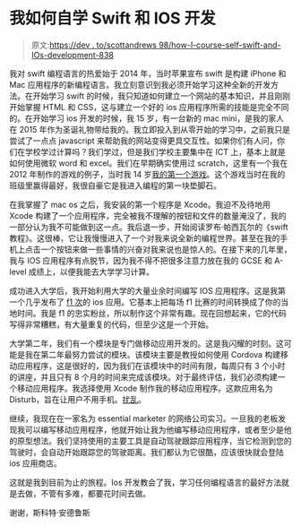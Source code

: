 # 我如何自学 Swift 和 IOS 开发

> 原文:[https://dev . to/scottandrews 98/how-I-course-self-swift-and-IOs-development-838](https://dev.to/scottandrews98/how-i-taught-myself-swift-and-ios-development-838)

我对 swift 编程语言的热爱始于 2014 年，当时苹果宣布 swift 是构建 iPhone 和 Mac 应用程序的新编程语言。我立刻意识到我必须开始学习这种全新的开发方法。在开始学习 swift 的时候，我只知道如何建立一个网站的基本知识，并且刚刚开始掌握 HTML 和 CSS，这与建立一个好的 ios 应用程序所需的技能是完全不同的。在开始学习 ios 开发的时候，我 15 岁，有一台新的 mac mini，是我的家人在 2015 年作为圣诞礼物带给我的。我立即投入到从零开始的学习中，之前我只是尝试了一点点 javascript 来帮助我的网站变得更具交互性。如果你们有人问，你们在学校学过计算吗？我们学过，但是我们学校主要集中在 ICT 上，基本上就是如何使用微软 word 和 excel。我们在早期确实使用过 scratch，这里有一个我在 2012 年制作的游戏的例子，当时我 14 岁[我的第一个游戏](https://scratch.mit.edu/projects/2492563/)。这个游戏当时在我的班级里赢得最好，我很自豪它是我进入编程的第一块垫脚石。

在我掌握了 mac os 之后，我安装的第一个程序是 Xcode。我迫不及待地用 Xcode 构建了一个应用程序，完全被我不理解的按钮和文件的数量淹没了，我的一部分认为我不可能做到这一点。我后退一步，开始阅读罗布·帕西瓦尔的《swift 教程》。这很棒，它让我慢慢进入了一个对我来说全新的编程世界。甚至在我的手机上点击一个按钮来做一些事情的兴奋对我来说也是惊人的。在接下来的几年里，我与 IOS 应用程序有点脱节，因为我不得不把很多注意力放在我的 GCSE 和 A-level 成绩上，以便我能去大学学习计算。

成功进入大学后，我开始利用大学的大量业余时间编写 IOS 应用程序。这是我第一个几乎发布了 [f1 次](https://github.com/scottandrews98/F1-Times-)的 ios 应用。它基本上把每场 f1 比赛的时间转换成了你的当地时间。我是 f1 的忠实粉丝，所以制作这个非常有趣。现在回想起来，它的代码写得非常糟糕，有大量重复的代码，但至少这是一个开始。

大学第二年，我们有一个模块是专门做移动应用开发的。这是我闪耀的时刻。这可能是我在第二年最努力尝试的模块。该模块主要是教授如何使用 Cordova 构建移动应用程序，这是很好的，因为我们在该模块中的时间有限，每周只有 3 个小时的讲座，并且只有 8 个月的时间来完成该模块。对于最终评估，我们必须构建一个移动应用程序。我选择使用 Xcode 制作我的移动应用程序。这款应用名为 Disturb，旨在让用户不用手机。[扰乱](https://github.com/scottandrews98/Disturb)。

继续，我现在在一家名为 essential marketer 的网络公司实习。一旦我的老板发现我可以编写移动应用程序，他就开始让我为他编写移动应用程序，或者至少是他的原型想法。我们坚持使用的主要工具是自动驾驶跟踪应用程序，当它检测到您的驾驶时，会自动开始跟踪您的驾驶距离。我们都认为它很酷，应该很快就会登陆 ios 应用商店。

这就是我到目前为止的旅程。Ios 开发教会了我，学习任何编程语言的最好方法就是去做，不管有多难，都要花时间去做。

谢谢，斯科特·安德鲁斯